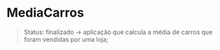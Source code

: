 # MediaCarros

>Status: finalizado
	-> aplicação que calcula a média de carros que foram vendidas por uma loja; 